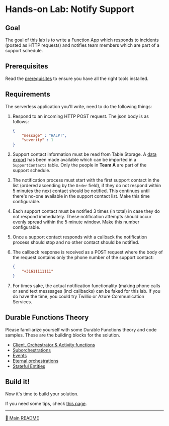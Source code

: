 # Hands-on Lab: Notify Support

## Goal

The goal of this lab is to write a Function App which responds to incidents (posted as HTTP requests) and notifies team members which are part of a support schedule.

## Prerequisites

Read the [prerequisites](prerequisites.md) to ensure you have all the right tools installed.

## Requirements

The serverless application you'll write, need to do the following things:

1. Respond to an incoming HTTP POST request. The json body is as follows:

    ```json
    {
        "message" : "HALP!",
        "severity" : 1
    }
    ```

2. Support contact information must be read from Table Storage. A [data export](../data/SupportContacts.csv) has been made available which can be imported in a `SupportContacts` table. Only the people in **Team A** are part of the support schedule.

3. The notification process must start with the first support contact in the list (ordered ascending by the `Order` field), if they do not respond within 5 minutes the next contact should be notified. This continues until there's no-one available in the support contact list. Make this time configurable.

4. Each support contact must be notified 3 times (in total) in case they do not respond immediately. These notification attempts should occur evenly spread within the 5 minute window. Make this number configurable.

5. Once a support contact responds with a callback the notification process should stop and no other contact should be notified.

6. The callback response is received as a POST request where the body of the request contains only the phone number of the support contact:

    ```json
    {
        "+31611111111"
    }
    ```

7. For times sake, the actual notification functionality (making phone calls or send text messsages (incl callbacks) can be faked for this lab. If you do have the time, you could try Twillio or Azure Communication Services.

## Durable Functions Theory

Please familiarize yourself with some Durable Functions theory and code samples. These are the building blocks for the solution.

- [Client, Orchestrator & Activity functions](durablefunctions.md)
- [Suborchestrations](suborchestrations.md)
- [Events](events.md)
- [Eternal orchestrations](eternalorchestrations.md)
- [Stateful Entities](statefulentities.md)

## Build it!

Now it's time to build your solution.

If you need some tips, check [this page](tips.md).

---
[🔼 Main README](../README.md)
